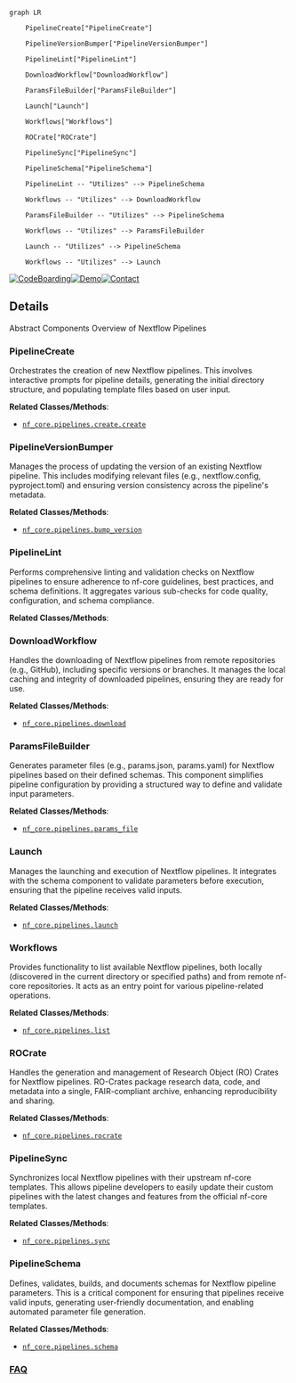 ```mermaid

graph LR

    PipelineCreate["PipelineCreate"]

    PipelineVersionBumper["PipelineVersionBumper"]

    PipelineLint["PipelineLint"]

    DownloadWorkflow["DownloadWorkflow"]

    ParamsFileBuilder["ParamsFileBuilder"]

    Launch["Launch"]

    Workflows["Workflows"]

    ROCrate["ROCrate"]

    PipelineSync["PipelineSync"]

    PipelineSchema["PipelineSchema"]

    PipelineLint -- "Utilizes" --> PipelineSchema

    Workflows -- "Utilizes" --> DownloadWorkflow

    ParamsFileBuilder -- "Utilizes" --> PipelineSchema

    Workflows -- "Utilizes" --> ParamsFileBuilder

    Launch -- "Utilizes" --> PipelineSchema

    Workflows -- "Utilizes" --> Launch

```



[![CodeBoarding](https://img.shields.io/badge/Generated%20by-CodeBoarding-9cf?style=flat-square)](https://github.com/CodeBoarding/GeneratedOnBoardings)[![Demo](https://img.shields.io/badge/Try%20our-Demo-blue?style=flat-square)](https://www.codeboarding.org/demo)[![Contact](https://img.shields.io/badge/Contact%20us%20-%20contact@codeboarding.org-lightgrey?style=flat-square)](mailto:contact@codeboarding.org)



## Details



Abstract Components Overview of Nextflow Pipelines



### PipelineCreate

Orchestrates the creation of new Nextflow pipelines. This involves interactive prompts for pipeline details, generating the initial directory structure, and populating template files based on user input.





**Related Classes/Methods**:



- <a href="https://github.com/nf-core/tools/blob/main/nf_core/pipelines/create/create.py" target="_blank" rel="noopener noreferrer">`nf_core.pipelines.create.create`</a>





### PipelineVersionBumper

Manages the process of updating the version of an existing Nextflow pipeline. This includes modifying relevant files (e.g., nextflow.config, pyproject.toml) and ensuring version consistency across the pipeline's metadata.





**Related Classes/Methods**:



- <a href="https://github.com/nf-core/tools/blob/main/nf_core/pipelines/bump_version.py" target="_blank" rel="noopener noreferrer">`nf_core.pipelines.bump_version`</a>





### PipelineLint

Performs comprehensive linting and validation checks on Nextflow pipelines to ensure adherence to nf-core guidelines, best practices, and schema definitions. It aggregates various sub-checks for code quality, configuration, and schema compliance.





**Related Classes/Methods**:







### DownloadWorkflow

Handles the downloading of Nextflow pipelines from remote repositories (e.g., GitHub), including specific versions or branches. It manages the local caching and integrity of downloaded pipelines, ensuring they are ready for use.





**Related Classes/Methods**:



- <a href="https://github.com/nf-core/tools/blob/main/nf_core/pipelines/download.py" target="_blank" rel="noopener noreferrer">`nf_core.pipelines.download`</a>





### ParamsFileBuilder

Generates parameter files (e.g., params.json, params.yaml) for Nextflow pipelines based on their defined schemas. This component simplifies pipeline configuration by providing a structured way to define and validate input parameters.





**Related Classes/Methods**:



- <a href="https://github.com/nf-core/tools/blob/main/nf_core/pipelines/params_file.py" target="_blank" rel="noopener noreferrer">`nf_core.pipelines.params_file`</a>





### Launch

Manages the launching and execution of Nextflow pipelines. It integrates with the schema component to validate parameters before execution, ensuring that the pipeline receives valid inputs.





**Related Classes/Methods**:



- <a href="https://github.com/nf-core/tools/blob/main/nf_core/pipelines/launch.py" target="_blank" rel="noopener noreferrer">`nf_core.pipelines.launch`</a>





### Workflows

Provides functionality to list available Nextflow pipelines, both locally (discovered in the current directory or specified paths) and from remote nf-core repositories. It acts as an entry point for various pipeline-related operations.





**Related Classes/Methods**:



- <a href="https://github.com/nf-core/tools/blob/main/nf_core/pipelines/list.py" target="_blank" rel="noopener noreferrer">`nf_core.pipelines.list`</a>





### ROCrate

Handles the generation and management of Research Object (RO) Crates for Nextflow pipelines. RO-Crates package research data, code, and metadata into a single, FAIR-compliant archive, enhancing reproducibility and sharing.





**Related Classes/Methods**:



- <a href="https://github.com/nf-core/tools/blob/main/nf_core/pipelines/rocrate.py" target="_blank" rel="noopener noreferrer">`nf_core.pipelines.rocrate`</a>





### PipelineSync

Synchronizes local Nextflow pipelines with their upstream nf-core templates. This allows pipeline developers to easily update their custom pipelines with the latest changes and features from the official nf-core templates.





**Related Classes/Methods**:



- <a href="https://github.com/nf-core/tools/blob/main/nf_core/pipelines/sync.py" target="_blank" rel="noopener noreferrer">`nf_core.pipelines.sync`</a>





### PipelineSchema

Defines, validates, builds, and documents schemas for Nextflow pipeline parameters. This is a critical component for ensuring that pipelines receive valid inputs, generating user-friendly documentation, and enabling automated parameter file generation.





**Related Classes/Methods**:



- <a href="https://github.com/nf-core/tools/blob/main/nf_core/pipelines/schema.py" target="_blank" rel="noopener noreferrer">`nf_core.pipelines.schema`</a>









### [FAQ](https://github.com/CodeBoarding/GeneratedOnBoardings/tree/main?tab=readme-ov-file#faq)